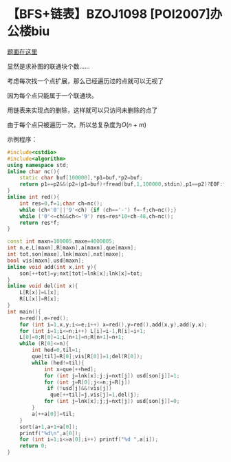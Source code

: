 # 【BFS+链表】BZOJ1098 [POI2007]办公楼biu

[题面在这里](http://www.lydsy.com/JudgeOnline/problem.php?id=1098)



显然是求补图的联通块个数……

考虑每次找一个点扩展，那么已经遍历过的点就可以无视了

因为每个点只能属于一个联通块。

用链表来实现点的删除，这样就可以只访问未删除的点了

由于每个点只被遍历一次，所以总复杂度为$O(n+m)$



示例程序：

```C++
#include<cstdio>
#include<algorithm>
using namespace std;
inline char nc(){
	static char buf[100000],*p1=buf,*p2=buf;
	return p1==p2&&(p2=(p1=buf)+fread(buf,1,100000,stdin),p1==p2)?EOF:*p1++;
}
inline int red(){
	int res=0,f=1;char ch=nc();
	while (ch<'0'||'9'<ch) {if (ch=='-') f=-f;ch=nc();}
	while ('0'<=ch&&ch<='9') res=res*10+ch-48,ch=nc();
	return res*f;
}

const int maxn=100005,maxe=4000005;
int n,e,L[maxn],R[maxn],a[maxn],que[maxn];
int tot,son[maxe],lnk[maxn],nxt[maxe];
bool vis[maxn],usd[maxn];
inline void add(int x,int y){
	son[++tot]=y;nxt[tot]=lnk[x];lnk[x]=tot;
}
inline void del(int x){
	L[R[x]]=L[x];
	R[L[x]]=R[x];
}
int main(){
	n=red(),e=red();
	for (int i=1,x,y;i<=e;i++) x=red(),y=red(),add(x,y),add(y,x);
	for (int i=1;i<=n;i++) L[i]=i-1,R[i]=i+1;
	L[0]=0;R[0]=1;L[n+1]=n;R[n+1]=n+1;
	while (R[0]<=n){
		int hed=0,til=1;
		que[til]=R[0];vis[R[0]]=1;del(R[0]);
		while (hed!=til){
			int x=que[++hed];
			for (int j=lnk[x];j;j=nxt[j]) usd[son[j]]=1;
			for (int j=R[0];j<=n;j=R[j])
			 if (!usd[j]&&!vis[j])
			  que[++til]=j,vis[j]=1,del(j);
			for (int j=lnk[x];j;j=nxt[j]) usd[son[j]]=0;
		}
		a[++a[0]]=til;
	}
	sort(a+1,a+1+a[0]);
	printf("%d\n",a[0]);
	for (int i=1;i<=a[0];i++) printf("%d ",a[i]);
	return 0;
}
```

